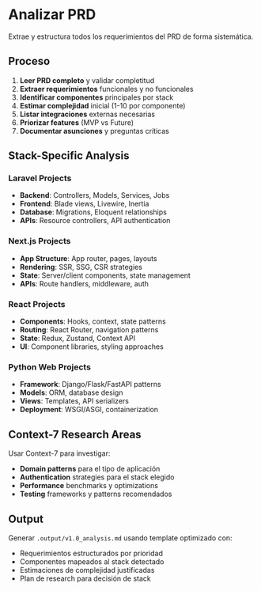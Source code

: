 # Analizar PRD

Extrae y estructura todos los requerimientos del PRD de forma sistemática.

## Proceso

1. **Leer PRD completo** y validar completitud
2. **Extraer requerimientos** funcionales y no funcionales  
3. **Identificar componentes** principales por stack
4. **Estimar complejidad** inicial (1-10 por componente)
5. **Listar integraciones** externas necesarias
6. **Priorizar features** (MVP vs Future)
7. **Documentar asunciones** y preguntas críticas

## Stack-Specific Analysis

### Laravel Projects
- **Backend**: Controllers, Models, Services, Jobs
- **Frontend**: Blade views, Livewire, Inertia
- **Database**: Migrations, Eloquent relationships
- **APIs**: Resource controllers, API authentication

### Next.js Projects  
- **App Structure**: App router, pages, layouts
- **Rendering**: SSR, SSG, CSR strategies
- **State**: Server/client components, state management
- **APIs**: Route handlers, middleware, auth

### React Projects
- **Components**: Hooks, context, state patterns
- **Routing**: React Router, navigation patterns
- **State**: Redux, Zustand, Context API
- **UI**: Component libraries, styling approaches

### Python Web Projects
- **Framework**: Django/Flask/FastAPI patterns
- **Models**: ORM, database design
- **Views**: Templates, API serializers
- **Deployment**: WSGI/ASGI, containerization

## Context-7 Research Areas

Usar Context-7 para investigar:
- **Domain patterns** para el tipo de aplicación
- **Authentication** strategies para el stack elegido
- **Performance** benchmarks y optimizations
- **Testing** frameworks y patterns recomendados

## Output

Generar `.output/v1.0_analysis.md` usando template optimizado con:
- Requerimientos estructurados por prioridad
- Componentes mapeados al stack detectado
- Estimaciones de complejidad justificadas
- Plan de research para decisión de stack